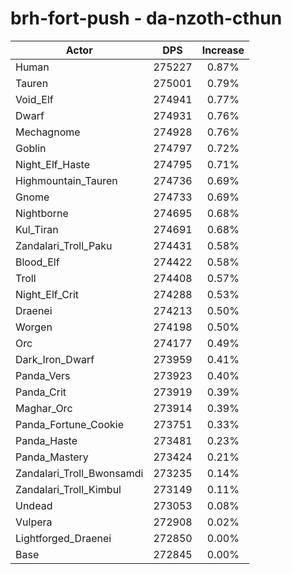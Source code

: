 # brh-fort-push - da-nzoth-cthun
| Actor | DPS | Increase |
|---|:---:|:---:|
|Human|275227|0.87%|
|Tauren|275001|0.79%|
|Void_Elf|274941|0.77%|
|Dwarf|274931|0.76%|
|Mechagnome|274928|0.76%|
|Goblin|274797|0.72%|
|Night_Elf_Haste|274795|0.71%|
|Highmountain_Tauren|274736|0.69%|
|Gnome|274733|0.69%|
|Nightborne|274695|0.68%|
|Kul_Tiran|274691|0.68%|
|Zandalari_Troll_Paku|274431|0.58%|
|Blood_Elf|274422|0.58%|
|Troll|274408|0.57%|
|Night_Elf_Crit|274288|0.53%|
|Draenei|274213|0.50%|
|Worgen|274198|0.50%|
|Orc|274177|0.49%|
|Dark_Iron_Dwarf|273959|0.41%|
|Panda_Vers|273923|0.40%|
|Panda_Crit|273919|0.39%|
|Maghar_Orc|273914|0.39%|
|Panda_Fortune_Cookie|273751|0.33%|
|Panda_Haste|273481|0.23%|
|Panda_Mastery|273424|0.21%|
|Zandalari_Troll_Bwonsamdi|273235|0.14%|
|Zandalari_Troll_Kimbul|273149|0.11%|
|Undead|273053|0.08%|
|Vulpera|272908|0.02%|
|Lightforged_Draenei|272850|0.00%|
|Base|272845|0.00%|

